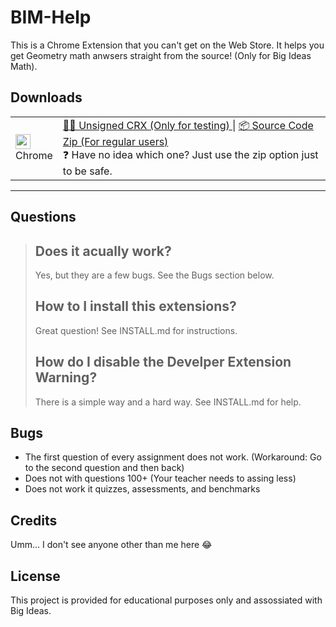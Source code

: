 # BIM-Help
This is a Chrome Extension that you can\'t get on the Web Store. It helps you get Geometry math anwsers straight from the source! (Only for Big Ideas Math).

## Downloads

<table class="is-fullwidth">
</thead>
<tbody>
</tbody>
  <tr>
    <td>
      <img src="https://www.google.com/chrome/static/images/favicons/apple-icon-180x180.png" width="24"><br />
      Chrome
    </td>
    <td>
      <span></span>
      <a href="#">
        👨‍💻 Unsigned CRX (Only for testing)
      </a> |
      <a href="#">
        📦 Source Code Zip (For regular users)
      </a>
      <br />
      <span>
        ❓ Have no idea which one? Just use the zip option just to be safe.
      </span>
    </td>
  </tr>
</table>

<hr />

## Questions

>## Does it acually work?
>Yes, but they are a few bugs. See the Bugs section below.
>## How to I install this extensions?
>Great question! See INSTALL.md for instructions.
>## How do I disable the Develper Extension Warning?
>There is a simple way and a hard way. See INSTALL.md for help.
## Bugs
* The first question of every assignment does not work. (Workaround: Go to the second question and then back)
* Does not with questions 100+ (Your teacher needs to assing less)
* Does not work it quizzes, assessments, and benchmarks

## Credits
Umm... I don\'t see anyone other than me here 😂
## License
This project is provided for educational purposes only and assossiated with Big Ideas.
